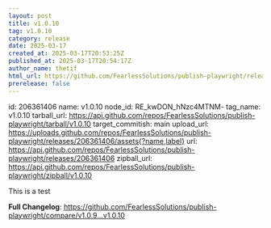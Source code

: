 ```yaml
---
layout: post
title: v1.0.10
tag: v1.0.10
category: release
date: 2025-03-17
created_at: 2025-03-17T20:53:25Z
published_at: 2025-03-17T20:54:17Z
author_name: thetif
html_url: https://github.com/FearlessSolutions/publish-playwright/releases/tag/v1.0.10
prerelease: false
---
```


id: 206361406
name: v1.0.10
node_id: RE_kwDON_hNzc4MTNM-
tag_name: v1.0.10
tarball_url: https://api.github.com/repos/FearlessSolutions/publish-playwright/tarball/v1.0.10
target_commitish: main
upload_url: https://uploads.github.com/repos/FearlessSolutions/publish-playwright/releases/206361406/assets{?name,label}
url: https://api.github.com/repos/FearlessSolutions/publish-playwright/releases/206361406
zipball_url: https://api.github.com/repos/FearlessSolutions/publish-playwright/zipball/v1.0.10

This is a test

**Full Changelog**: https://github.com/FearlessSolutions/publish-playwright/compare/v1.0.9...v1.0.10

